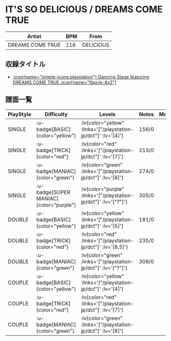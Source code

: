 # IT'S SO DELICIOUS / DREAMS COME TRUE

|Artist|BPM|From|
|------|---|----|
|DREAMS COME TRUE|116|DELICIOUS|

## 収録タイトル

- [ :icon{name="simple-icons:playstation"} Dancing Stage featuring DREAMS COME TRUE :icon{name="flag:jp-4x3"} ](/playstation-jp/dct)

## 譜面一覧

|PlayStyle|Difficulty|Levels|Notes|Movie|
|---------|----------|------|-----|-----|
|SINGLE| :u-badge[BASIC]{color="yellow"} | :lv{color="yellow" :links='["/playstation-jp/dct"]' :lv='[4]'} |156/0||
|SINGLE| :u-badge[TRICK]{color="red"} | :lv{color="red" :links='["/playstation-jp/dct"]' :lv='[7]'} |213/0||
|SINGLE| :u-badge[MANIAC]{color="green"} | :lv{color="green" :links='["/playstation-jp/dct"]' :lv='[8]'} |274/0||
|SINGLE| :u-badge[SUPER MANIAC]{color="purple"} | :lv{color="purple" :links='["/playstation-jp/dct"]' :lv='["?"]'} |305/0||
|DOUBLE| :u-badge[BASIC]{color="yellow"} | :lv{color="yellow" :links='["/playstation-jp/dct"]' :lv='[5]'} |181/0||
|DOUBLE| :u-badge[TRICK]{color="red"} | :lv{color="red" :links='["/playstation-jp/dct"]' :lv='[8.5]'} |235/0||
|DOUBLE| :u-badge[MANIAC]{color="green"} | :lv{color="green" :links='["/playstation-jp/dct"]' :lv='["?"]'} |309/0||
|COUPLE| :u-badge[BASIC]{color="yellow"} | :lv{color="yellow" :links='["/playstation-jp/dct"]' :lv='[4]'} |||
|COUPLE| :u-badge[TRICK]{color="red"} | :lv{color="red" :links='["/playstation-jp/dct"]' :lv='[7]'} |||
|COUPLE| :u-badge[MANIAC]{color="green"} | :lv{color="green" :links='["/playstation-jp/dct"]' :lv='[8]'} |||
